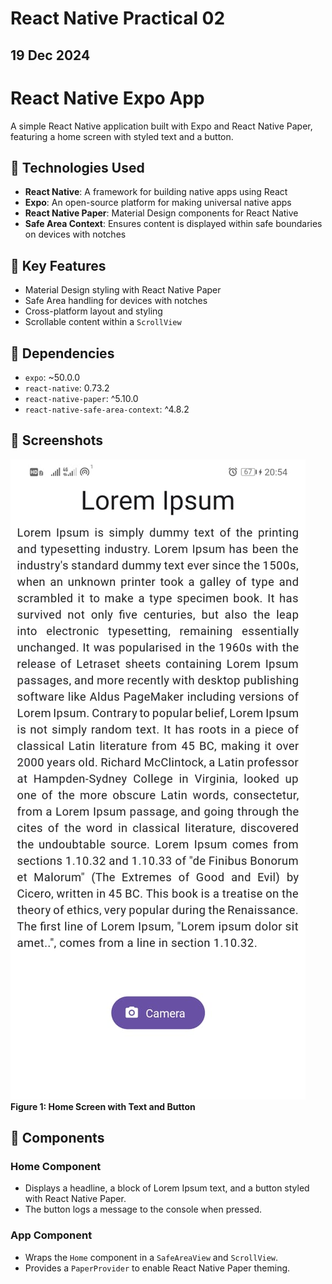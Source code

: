 # React Native Practical 02
## 19 Dec 2024

# React Native Expo App

A simple React Native application built with Expo and React Native Paper, featuring a home screen with styled text and a button.

## 🚀 Technologies Used

- **React Native**: A framework for building native apps using React
- **Expo**: An open-source platform for making universal native apps
- **React Native Paper**: Material Design components for React Native
- **Safe Area Context**: Ensures content is displayed within safe boundaries on devices with notches

## 🔧 Key Features

- Material Design styling with React Native Paper
- Safe Area handling for devices with notches
- Cross-platform layout and styling
- Scrollable content within a `ScrollView`

## 📒 Dependencies

- `expo`: ~50.0.0
- `react-native`: 0.73.2
- `react-native-paper`: ^5.10.0
- `react-native-safe-area-context`: ^4.8.2

## 📸 Screenshots
![App Home Screen](./screenshots/HomeScreen.jpeg)<br/>
**Figure 1: Home Screen with Text and Button**

## 🐝 Components

### Home Component

- Displays a headline, a block of Lorem Ipsum text, and a button styled with React Native Paper.
- The button logs a message to the console when pressed.

### App Component

- Wraps the `Home` component in a `SafeAreaView` and `ScrollView`.
- Provides a `PaperProvider` to enable React Native Paper theming.